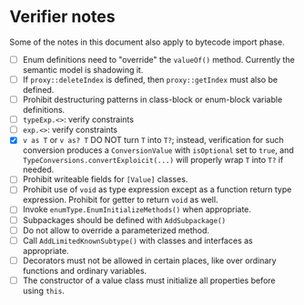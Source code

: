 # Verifier notes

Some of the notes in this document also apply to bytecode import phase.

- [ ] Enum definitions need to "override" the `valueOf()` method. Currently the semantic model is shadowing it.
- [ ] If `proxy::deleteIndex` is defined, then `proxy::getIndex` must also be defined.
- [ ]  Prohibit destructuring patterns in class-block or enum-block variable definitions.
- [ ] `typeExp.<>`: verify constraints
- [ ] `exp.<>`: verify constraints
- [x] `v as T` or `v as? T` DO NOT turn `T` into `T?`; instead, verification for such conversion produces a `ConversionValue` with `isOptional` set to `true`, and `TypeConversions.convertExploicit(...)` will properly wrap `T` into `T?` if needed.
- [ ] Prohibit writeable fields for `[Value]` classes.
- [ ] Prohibit use of `void` as type expression except as a function return type expression. Prohibit for getter to return `void` as well.
- [ ] Invoke `enumType.EnumInitializeMethods()` when appropriate.
- [ ] Subpackages should be defined with `AddSubpackage()`
- [ ] Do not allow to override a parameterized method.
- [ ] Call `AddLimitedKnownSubtype()` with classes and interfaces as appropriate.
- [ ] Decorators must not be allowed in certain places, like over ordinary functions and ordinary variables.
- [ ] The constructor of a value class must initialize all properties before using `this`.